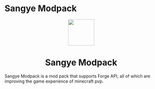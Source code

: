 # Sangye Modpack

<p align="center">
    <a href="http://comdo.lolime.cn"><img src="https://s1.ax1x.com/2022/10/06/x1ZFvd.png" width="86" height="86"></a>
    
</p>
<h1 align="center">Sangye Modpack</h1>

Sangye Modpack is a mod pack that supports Forge API, all of which are improving the game experience of minecraft pvp.

